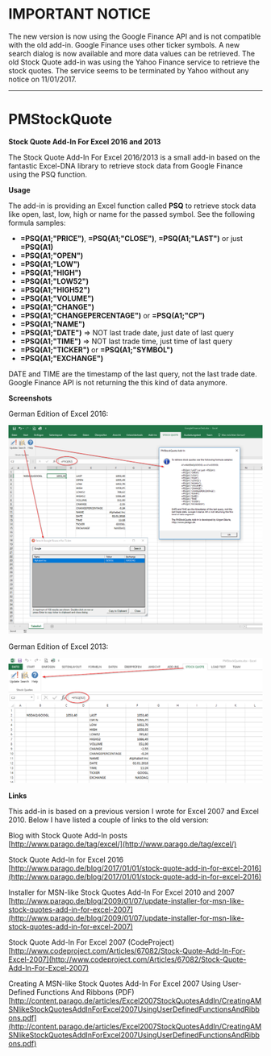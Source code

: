 # IMPORTANT NOTICE

The new version is now using the Google Finance API and is not compatible with the old add-in. Google Finance uses other ticker symbols. A new search dialog is now available and more data values can be retrieved. The old Stock Quote add-in was using the Yahoo Finance service to retrieve the stock quotes. The service seems to be terminated by Yahoo without any notice on 11/01/2017.

----
# PMStockQuote

**Stock Quote Add-In For Excel 2016 and 2013**

The Stock Quote Add-In For Excel 2016/2013 is a small add-in based on the fantastic Excel-DNA library to retrieve stock data from Google Finance using the PSQ function.

**Usage**

The add-in is providing an Excel function called **PSQ** to retrieve stock data like open, last, low, high or name for the passed symbol. See the following formula samples:

* **=PSQ(A1;"PRICE")**, **=PSQ(A1;"CLOSE")**, **=PSQ(A1;"LAST")** or just **=PSQ(A1)**
* **=PSQ(A1;"OPEN")**
* **=PSQ(A1;"LOW")**
* **=PSQ(A1;"HIGH")**
* **=PSQ(A1;"LOW52")**
* **=PSQ(A1;"HIGH52")**
* **=PSQ(A1;"VOLUME")**
* **=PSQ(A1;"CHANGE")**
* **=PSQ(A1;"CHANGEPERCENTAGE")** or **=PSQ(A1;"CP")**
* **=PSQ(A1;"NAME")**
* **=PSQ(A1;"DATE")** => NOT last trade date, just date of last query
* **=PSQ(A1;"TIME")** => NOT last trade time, just time of last query
* **=PSQ(A1;"TICKER")** or **=PSQ(A1;"SYMBOL")**
* **=PSQ(A1;"EXCHANGE")**

DATE and TIME are the timestamp of the last query, not the last trade date. Google Finance API is not returning the this kind of data anymore.

**Screenshots**

German Edition of Excel 2016:

![](docs/PMStockQuoteExcelAddIn2016.png)

German Edition of Excel 2013:

![](docs/PMStockQuoteExcelAddIn.png)

**Links**

This add-in is based on a previous version I wrote for Excel 2007 and Excel 2010. Below I have listed a couple of links to the old version:

Blog with Stock Quote Add-In posts<br>
[http://www.parago.de/tag/excel/](http://www.parago.de/tag/excel/)

Stock Quote Add-In for Excel 2016<br>
[http://www.parago.de/blog/2017/01/01/stock-quote-add-in-for-excel-2016](http://www.parago.de/blog/2017/01/01/stock-quote-add-in-for-excel-2016)

Installer for MSN-like Stock Quotes Add-In For Excel 2010 and 2007<br>
[http://www.parago.de/blog/2009/01/07/update-installer-for-msn-like-stock-quotes-add-in-for-excel-2007](http://www.parago.de/blog/2009/01/07/update-installer-for-msn-like-stock-quotes-add-in-for-excel-2007)

Stock Quote Add-In For Excel 2007 (CodeProject)<br>
[http://www.codeproject.com/Articles/67082/Stock-Quote-Add-In-For-Excel-2007](http://www.codeproject.com/Articles/67082/Stock-Quote-Add-In-For-Excel-2007)

Creating A MSN-like Stock Quotes Add-In For Excel 2007 Using User-Defined Functions And Ribbons (PDF)<br>
[http://content.parago.de/articles/Excel2007StockQuotesAddIn/CreatingAMSNlikeStockQuotesAddInForExcel2007UsingUserDefinedFunctionsAndRibbons.pdf](http://content.parago.de/articles/Excel2007StockQuotesAddIn/CreatingAMSNlikeStockQuotesAddInForExcel2007UsingUserDefinedFunctionsAndRibbons.pdf)
